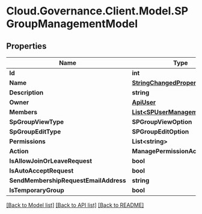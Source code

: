 # Cloud.Governance.Client.Model.SPGroupManagementModel
## Properties

Name | Type | Description | Notes
------------ | ------------- | ------------- | -------------
**Id** | **int** |  | [optional] 
**Name** | [**StringChangedProperty**](StringChangedProperty.md) |  | [optional] 
**Description** | **string** |  | [optional] 
**Owner** | [**ApiUser**](ApiUser.md) |  | [optional] 
**Members** | [**List&lt;SPUserManagementModel&gt;**](SPUserManagementModel.md) |  | [optional] 
**SpGroupViewType** | **SPGroupViewOption** |  | [optional] 
**SpGroupEditType** | **SPGroupEditOption** |  | [optional] 
**Permissions** | **List&lt;string&gt;** |  | [optional] 
**Action** | **ManagePermissionAction** |  | [optional] 
**IsAllowJoinOrLeaveRequest** | **bool** |  | [optional] 
**IsAutoAcceptRequest** | **bool** |  | [optional] 
**SendMembershipRequestEmailAddress** | **string** |  | [optional] 
**IsTemporaryGroup** | **bool** |  | [optional] 

[[Back to Model list]](../README.md#documentation-for-models) [[Back to API list]](../README.md#documentation-for-api-endpoints) [[Back to README]](../README.md)

